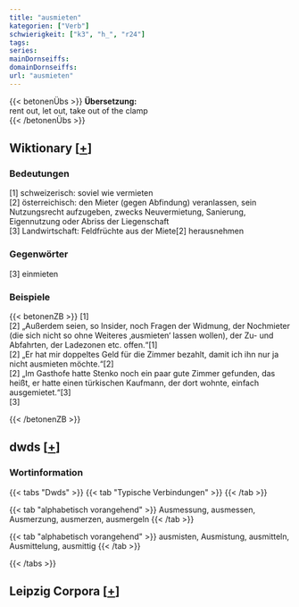 ```yaml
---
title: "ausmieten"
kategorien: ["Verb"]
schwierigkeit: ["k3", "h_", "r24"]
tags:
series:
mainDornseiffs:
domainDornseiffs:
url: "ausmieten"
---
```


{{< betonenÜbs >}}
**Übersetzung:**  
rent out, let out, take out of the clamp  
{{< /betonenÜbs >}}

## Wiktionary [[+](https://de.wiktionary.org/wiki/ausmieten)]

### Bedeutungen
[1] schweizerisch: soviel wie vermieten  
[2] österreichisch: den Mieter (gegen Abfindung) veranlassen, sein Nutzungsrecht aufzugeben, zwecks Neuvermietung, Sanierung, Eigennutzung oder Abriss der Liegenschaft  
[3] Landwirtschaft: Feldfrüchte aus der Miete[2] herausnehmen  

### Gegenwörter
[3] einmieten  

### Beispiele
{{< betonenZB >}}
[1]  
[2] „Außerdem seien, so Insider, noch Fragen der Widmung, der Nochmieter (die sich nicht so ohne Weiteres ‚ausmieten‘ lassen wollen), der Zu- und Abfahrten, der Ladezonen etc. offen.“[1]  
[2] „Er hat mir doppeltes Geld für die Zimmer bezahlt, damit ich ihn nur ja nicht ausmieten möchte.“[2]  
[2] „Im Gasthofe hatte Stenko noch ein paar gute Zimmer gefunden, das heißt, er hatte einen türkischen Kaufmann, der dort wohnte, einfach ausgemietet.“[3]  
[3]  

{{< /betonenZB >}}


## dwds [[+](https://www.dwds.de/wb/ausmieten)]

### Wortinformation
{{< tabs "Dwds" >}}
{{< tab "Typische Verbindungen" >}}
{{< /tab >}}

{{< tab "alphabetisch vorangehend" >}}
Ausmessung, ausmessen, Ausmerzung, ausmerzen, ausmergeln
{{< /tab >}}

{{< tab "alphabetisch vorangehend" >}}
ausmisten, Ausmistung, ausmitteln, Ausmittelung, ausmittig
{{< /tab >}}

{{< /tabs >}}

## Leipzig Corpora [[+](https://corpora.uni-leipzig.de/en/res?word=ausmieten&corpusId=deu_newscrawl-public_2018)]

